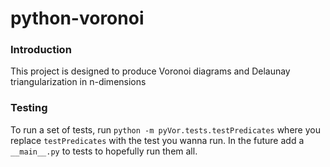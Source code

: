 # python-voronoi
### Introduction
This project is designed to produce Voronoi diagrams and Delaunay triangularization in n-dimensions

### Testing
To run a set of tests, run `python -m pyVor.tests.testPredicates` where you replace `testPredicates` with the test you wanna run. In the future add a `__main__.py` to tests to hopefully run them all.
